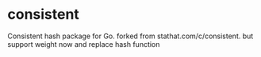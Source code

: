 consistent
==========

Consistent hash package for Go. forked from stathat.com/c/consistent. but support weight now and replace hash function

